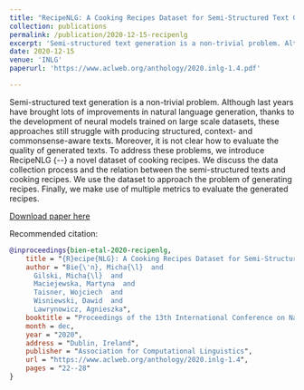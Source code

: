```yaml
---
title: "RecipeNLG: A Cooking Recipes Dataset for Semi-Structured Text Generation"
collection: publications
permalink: /publication/2020-12-15-recipenlg
excerpt: 'Semi-structured text generation is a non-trivial problem. Although last years have brought lots of improvements in natural language generation, thanks to the development of neural models trained on large scale datasets, these approaches still struggle with producing structured, context- and commonsense-aware texts. Moreover, it is not clear how to evaluate the quality of generated texts. To address these problems, we introduce RecipeNLG -- a novel dataset of cooking recipes. We discuss the data collection process and the relation between the semi-structured texts and cooking recipes. We use the dataset to approach the problem of generating recipes. Finally, we make use of multiple metrics to evaluate the generated recipes.'
date: 2020-12-15
venue: 'INLG'
paperurl: 'https://www.aclweb.org/anthology/2020.inlg-1.4.pdf'

---
```

Semi-structured text generation is a non-trivial problem. Although last years have brought lots of improvements in natural language generation, thanks to the development of neural models trained on large scale datasets, these approaches still struggle with producing structured, context- and commonsense-aware texts. Moreover, it is not clear how to evaluate the quality of generated texts. To address these problems, we introduce RecipeNLG {--} a novel dataset of cooking recipes. We discuss the data collection process and the relation between the semi-structured texts and cooking recipes. We use the dataset to approach the problem of generating recipes. Finally, we make use of multiple metrics to evaluate the generated recipes.

[Download paper here](https://www.aclweb.org/anthology/2020.inlg-1.4.pdf)

Recommended citation:

```bibtex
@inproceedings{bien-etal-2020-recipenlg,
    title = "{R}ecipe{NLG}: A Cooking Recipes Dataset for Semi-Structured Text Generation",
    author = "Bie{\'n}, Micha{\l}  and
      Gilski, Micha{\l}  and
      Maciejewska, Martyna  and
      Taisner, Wojciech  and
      Wisniewski, Dawid  and
      Lawrynowicz, Agnieszka",
    booktitle = "Proceedings of the 13th International Conference on Natural Language Generation",
    month = dec,
    year = "2020",
    address = "Dublin, Ireland",
    publisher = "Association for Computational Linguistics",
    url = "https://www.aclweb.org/anthology/2020.inlg-1.4",
    pages = "22--28"
}
```